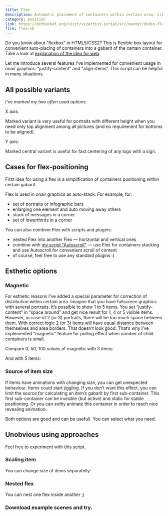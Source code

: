 ```yaml
---
title: Flex
description: Automatic placement of containers within certain area. Like CSS Flex in Web.
category: position
link: https://bitbucket.org/vizrt/vizartist-script/src/master/dudin-flex/
file: flex.vb
---
```


<interface-description image="flex-ui.png" />

Do you know about “flexbox” in HTML5/CSS2? This is flexible box layout for convenient auto-placing of containers into a gabarit of the certain container. Take a look at [explanation of the idea for web](https://css-tricks.com/snippets/css/a-guide-to-flexbox/).

Let me introduce several features I’ve implemented for convenient usage in onair graphics: “justify-content” and “align-items”. This script can be helpful in many situations.

## All possible variants
_I’ve marked my two often used options._

X axis:
<media-image name="flex-variants-x.png" />

Marked variant is very useful for portraits with different height when you need only top alignment among all pictures (and no requirement for bottoms to be aligned).

Y axis:
<media-image name="flex-variants-y.png" />

Marked central variant is useful for fast centering of any logo with a sign.

## Cases for flex-positioning

First idea for using a flex is a simplification of containers positioning within certain gabarit.

Flex is used in onair graphics as auto-stack. For example, for:

* set of portraits or infographic bars
* enlarging one element and auto moving away others
* stack of messages in a corner
* set of lowerthirds in a corner

You can also combine Flex with scripts and plugins:

* nested Flex into another Flex — horizontal and vertical ones
* combine with [my script "Autoscroll"](/scripts/autoscroll/) — use Flex for containers stacking and use Autoscroll for convenient scroll of content
* of course, feel free to use any standard plugins :)

## Esthetic options

### Magnetic

For esthetic reasons I’ve added a special parameter for correction of distribution within certain area. Imagine that you have fullscreen graphics with several portraits. It’s possible to show 1 to 5 items. You set “justify-content” in “space around” and get nice result for 1, 4 or 5 visible items. However, in case of 2 (or 3) portraits, there will be too much space between them. With correct logic 2 (or 3) items will have equal distance between themselves and area borders. That doesn’t look good. That’s why I’ve implemented “magnetic” feature for pulling effect when number of child containers is small.

Compare 0, 50, 100 values of magnetic with 3 items:

<media-image name="snap_flex3_0.png" />
<media-image name="snap_flex3_50.png" />
<media-image name="snap_flex3_100.png" />

And with 5 items:

<media-image name="snap_flex5_0.png" />
<media-image name="snap_flex5_50.png" />
<media-image name="snap_flex5_100.png" />

### Source of item size

If items have animations with changing size, you can get unexpected behaviour. Items could start jiggling. If you don’t want this effect, you can limit the source for calculating an item’s gabarit by first sub-container. This first sub-container can be invisible (but active) and static for stable positioning. Or you can softly animate this container in order to reach nice revealing animation.

<media-image name="flex-tree.png" />

<media-youtube url="https://www.youtube.com/embed/J473ItRQu7I" />

Both options are good and can be usefull. You can select what you need.

## Unobvious using approaches

Feel free to experiment with this script.

### Scaling item

You can change size of items separatelly:

<media-youtube url="https://www.youtube.com/embed/Fhdh3x5sCoE" />

### Nested flex

You can nest one flex inside another ;)

<media-youtube url="https://www.youtube.com/embed/8_F3VpzpOQo" />

### Download example scenes <media-file name="FlexExamples.via" /> and try.


